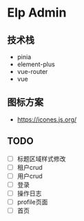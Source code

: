 # Elp Admin

## 技术栈

- pinia
- element-plus
- vue-router
- vue

## 图标方案

- https://icones.js.org/

## TODO

- [ ] 标题区域样式修改
- [ ] 租户crud
- [ ] 用户crud
- [ ] 登录
- [ ] 操作日志
- [ ] profile页面
- [ ] 首页
